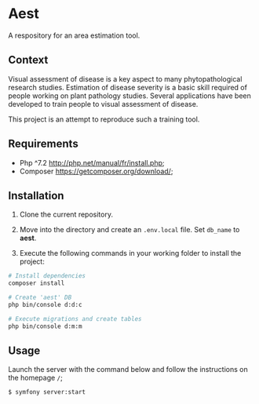 # Aest

A respository for an area estimation tool.

## Context

Visual assessment of disease is a key aspect to many phytopathological research studies.
Estimation of disease severity is a basic skill required of people working on plant pathology studies.
Several applications have been developed to train people to visual assessment of disease.

This project is an attempt to reproduce such a training tool.

## Requirements

-   Php ^7.2 http://php.net/manual/fr/install.php;
-   Composer https://getcomposer.org/download/;

## Installation

1. Clone the current repository.

2. Move into the directory and create an `.env.local` file.
   Set `db_name` to **aest**.

3. Execute the following commands in your working folder to install the project:

```bash
# Install dependencies
composer install

# Create 'aest' DB
php bin/console d:d:c

# Execute migrations and create tables
php bin/console d:m:m
```

## Usage

Launch the server with the command below and follow the instructions on the homepage `/`;

```bash
$ symfony server:start
```

